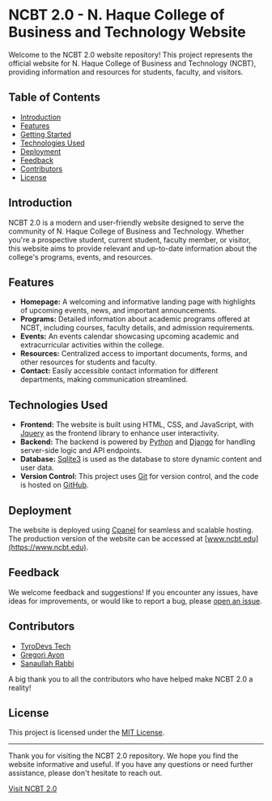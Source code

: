 # NCBT 2.0 - N. Haque College of Business and Technology Website
Welcome to the NCBT 2.0 website repository! This project represents the official website for N. Haque College of Business and Technology (NCBT), providing information and resources for students, faculty, and visitors.

## Table of Contents
- [Introduction](#introduction)
- [Features](#features)
- [Getting Started](#getting-started)
- [Technologies Used](#technologies-used)
- [Deployment](#deployment)
- [Feedback](#feedback)
- [Contributors](#contributors)
- [License](#license)

## Introduction
NCBT 2.0 is a modern and user-friendly website designed to serve the community of N. Haque College of Business and Technology. Whether you're a prospective student, current student, faculty member, or visitor, this website aims to provide relevant and up-to-date information about the college's programs, events, and resources.

## Features
- **Homepage:** A welcoming and informative landing page with highlights of upcoming events, news, and important announcements.
- **Programs:** Detailed information about academic programs offered at NCBT, including courses, faculty details, and admission requirements.
- **Events:** An events calendar showcasing upcoming academic and extracurricular activities within the college.
- **Resources:** Centralized access to important documents, forms, and other resources for students and faculty.
- **Contact:** Easily accessible contact information for different departments, making communication streamlined.

## Technologies Used
- **Frontend:** The website is built using HTML, CSS, and JavaScript, with [Jquery](https://jquery.com/) as the frontend library to enhance user interactivity.
- **Backend:** The backend is powered by [Python](https://www.python.org/) and [Django](https://www.djangoproject.com/) for handling server-side logic and API endpoints.
- **Database:** [Sqlite3](https://www.sqlite.org/) is used as the database to store dynamic content and user data.
- **Version Control:** This project uses [Git](https://git-scm.com/) for version control, and the code is hosted on [GitHub](https://github.com/yourusername/ncbt-website).

## Deployment
The website is deployed using [Cpanel](https://www.cpanel.com/) for seamless and scalable hosting. The production version of the website can be accessed at [www.ncbt.edu](https://www.ncbt.edu).

## Feedback
We welcome feedback and suggestions! If you encounter any issues, have ideas for improvements, or would like to report a bug, please [open an issue](https://github.com/yourusername/ncbt-website/issues).

## Contributors
- [TyroDevs Tech](https://github.com/tyrodevstech)
- [Gregori Ayon](https://github.com/gregoriayon)
- [Sanaullah Rabbi](https://github.com/sanaullahrabbi)

A big thank you to all the contributors who have helped make NCBT 2.0 a reality!

## License
This project is licensed under the [MIT License](LICENSE).

---
Thank you for visiting the NCBT 2.0 repository. We hope you find the website informative and useful. If you have any questions or need further assistance, please don't hesitate to reach out.

[Visit NCBT 2.0](https://www.ncbt.info)

